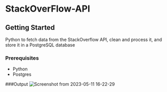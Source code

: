 # StackOverFlow-API

## Getting Started

Python to fetch data from the StackOverflow API, clean and process it, and store it in a PostgreSQL database


### Prerequisites

- Python
- Postgres

###Output
![Screenshot from 2023-05-11 16-22-29](https://github.com/ramabhadraiah/StackOverFlow-API/assets/48289674/288f829c-5615-4f0e-bf03-6e086e8e33f8)
